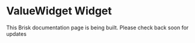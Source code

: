 # ValueWidget Widget  
  
This Brisk documentation page is being built. Please check back soon for updates 
